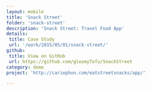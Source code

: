 ```yaml
---
layout: mobile
title: 'Snack Street'
folder: 'snack-street'
description: 'Snack Street: Travel Food App'
details: 
 title: Case Study
 url: '/work/2015/05/01/snack-street/' 
github: 
 title: View on GitHub
 url: https://github.com/gloomyTofu/SnackStreet
category: demo
project: 'http://cariephon.com/eatstreetsnacks/app/'

---
```

